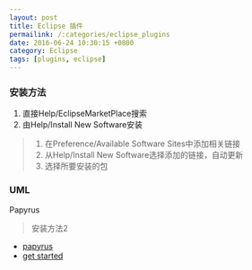 ```yaml
---
layout: post
title: Eclipse 插件
permailink: /:categories/eclipse_plugins
date: 2016-06-24 10:30:15 +0800
category: Eclipse
tags: [plugins, eclipse]
---
```


### 安装方法

1. 直接Help/EclipseMarketPlace搜索
2. 由Help/Install New Software安装

> 1. 在Preference/Available Software Sites中添加相关链接
> 2. 从Help/Install New Software选择添加的链接，自动更新
> 3. 选择所要安装的包

### UML

Papyrus

> 安装方法2

* [papyrus](http://www.eclipse.org/papyrus/download.html)
* [get started](https://wiki.eclipse.org/Papyrus_User_Guide#Getting_Started)
